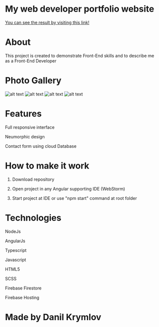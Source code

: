 # My web developer portfolio website
[You can see the result by visiting this link!](https://mydevcv.web.app/#about)

# About
This project is created to demonstrate Front-End skills and to describe me as a Front-End Developer

# Photo Gallery
![alt text](https://imgur.com/99ZBK7g.jpg)
![alt text](https://imgur.com/HnEG91Q.jpg)
![alt text](https://imgur.com/jPy4uAP.jpg)
![alt text](https://imgur.com/TpJeRdT.jpg)

# Features

Full responsive interface

Neumorphic design

Contact form using cloud Database

# How to make it work
1) Download repository

2) Open project in any Angular supporting IDE (WebStorm)

3) Start project at IDE or use "npm start" command at root folder
# Technologies
NodeJs

AngularJs

Typescript

Javascript

HTML5

SCSS

Firebase Firestore

Firebase Hosting

# Made by Danil Krymlov
